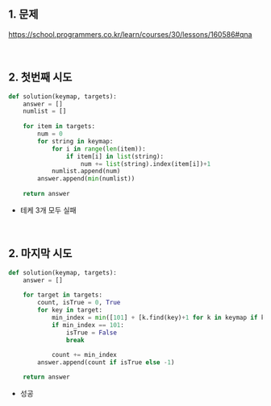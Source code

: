 ## 1. 문제

https://school.programmers.co.kr/learn/courses/30/lessons/160586#qna

<br>

## 2. 첫번째 시도

```python
def solution(keymap, targets):
    answer = []
    numlist = []
    
    for item in targets:
        num = 0
        for string in keymap:
            for i in range(len(item)):
                if item[i] in list(string):
                    num += list(string).index(item[i])+1
            numlist.append(num)                    
        answer.append(min(numlist))
    
    return answer
```

- 테케 3개 모두 실패

<br>

## 2. 마지막 시도

```python
def solution(keymap, targets):
    answer = []
    
    for target in targets:
        count, isTrue = 0, True
        for key in target:
            min_index = min([101] + [k.find(key)+1 for k in keymap if k.find(key) +1 != 0])
            if min_index == 101:
                isTrue = False
                break
                
            count += min_index
        answer.append(count if isTrue else -1)

    return answer
```

- 성공
